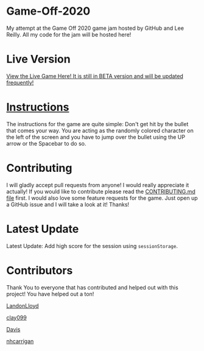 # Game-Off-2020
My attempt at the Game Off 2020 game jam hosted by GitHub and Lee Reilly. All my code for the jam will be hosted here!

# Live Version
[View the Live Game Here! It is still in BETA version and will be updated frequently!](https://landonlloyd.github.io/Game-Off-2020/)

# [Instructions](https://landonlloyd.github.io/Game-Off-2020/Instructions/index.html)
The instructions for the game are quite simple: Don't get hit by the bullet that comes your way. You are acting as the randomly colored character on the left of the screen and you have to jump over the bullet using the UP arrow or the Spacebar to do so. 

# Contributing
I will gladly accept pull requests from anyone! I would really appreciate it actually! If you would like to contribute please read the [CONTRIBUTING.md file](https://github.com/LandonLloyd/Game-Off-2020/blob/main/CONTRIBUTING.md) first. I would also love some feature requests for the game. Just open up a GitHub issue and I will take a look at it! Thanks!

# Latest Update
Latest Update: Add high score for the session using `sessionStorage`.

# Contributors
Thank You to everyone that has contributed and helped out with this project! You have helped out a ton!

[LandonLloyd](https://github.com/LandonLloyd)

[clay099](https://github.com/clay099)

[Davis](https://github.com/dlloyd10)

[nhcarrigan](https://github.com/nhcarrigan)
